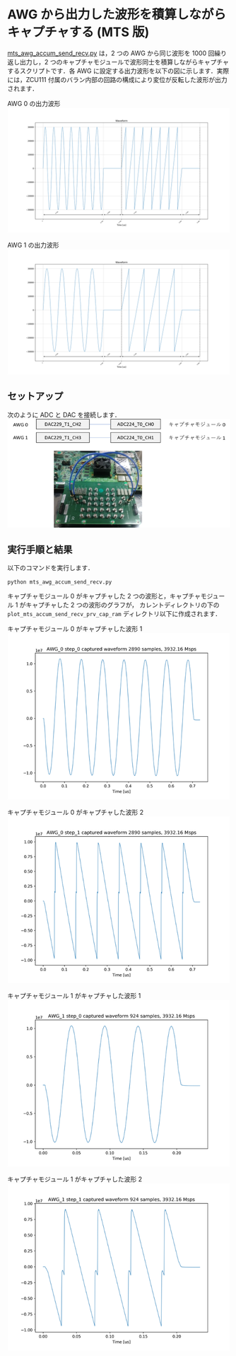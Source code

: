 # AWG から出力した波形を積算しながらキャプチャする (MTS 版)

[mts_awg_accum_send_recv.py](../awg_accum_send_recv.py) は，2 つの AWG から同じ波形を 1000 回繰り返し出力し，2 つのキャプチャモジュールで波形同士を積算しながらキャプチャするスクリプトです．各 AWG に設定する出力波形を以下の図に示します．実際には，ZCU111 付属のバラン内部の回路の構成により変位が反転した波形が出力されます．

AWG 0 の出力波形  
![AWG 0 の出力波形](images/awg_0_waveform.png)

AWG 1 の出力波形  
![AWG 1 の出力波形](images/awg_1_waveform.png)

## セットアップ

次のように ADC と DAC を接続します．  
![セットアップ](../../docs/images/awg-x2-setup.png)

## 実行手順と結果

以下のコマンドを実行します．

```
python mts_awg_accum_send_recv.py
```

キャプチャモジュール 0 がキャプチャした 2 つの波形と，キャプチャモジュール 1 がキャプチャした 2 つの波形のグラフが，
カレントディレクトリの下の `plot_mts_accum_send_recv_prv_cap_ram` ディレクトリ以下に作成されます．

キャプチャモジュール 0 がキャプチャした波形 1  
![キャプチャモジュール 0 がキャプチャした波形 1](images/AWG_0_step_0_captured.png)

キャプチャモジュール 0 がキャプチャした波形 2  
![キャプチャモジュール 0 がキャプチャした波形 2](images/AWG_0_step_1_captured.png)

キャプチャモジュール 1 がキャプチャした波形 1  
![キャプチャモジュール 1 がキャプチャした波形 1](images/AWG_1_step_0_captured.png)

キャプチャモジュール 1 がキャプチャした波形 2  
![キャプチャモジュール 1 がキャプチャした波形 2](images/AWG_1_step_1_captured.png)
